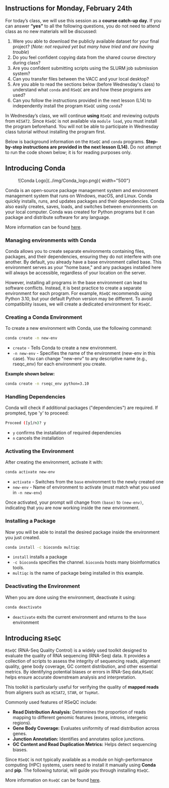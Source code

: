 ## Instructions for Monday, February 24th 

For today’s class, we will use this session as a **course catch-up day.** If you can answer **“yes”** to all the following questions, you do not need to attend class as no new materials will be discussed:

1. Were you able to download the publicly available dataset for your final project? (*Note: not required yet but many have tried and are having trouble*)
2. Do you feel confident copying data from the shared course directory during class?
3. Are you confident submitting scripts using the SLURM job submission system?
4. Can you transfer files between the VACC and your local desktop?
5. Are you able to read the sections below (before Wednesday's class) to understand what `conda` and `RSeQC` are and how these programs are used? 
6. Can you follow the instructions provided in the next lesson (L14) to independently install the program `RSeQC` using `conda`? 

In Wednesday’s class, we will continue **using** `RSeQC` and reviewing outputs from `HISAT2`. Since `RSeQC` is not available via `module load`, you must install the program beforehand. You will not be able to participate in Wednesday class tutorial without installing the program first. 

Below is background information on the `RSeQC` and `conda` programs. **Step-by-step instructions are provided in the next lesson (L14).** Do not attempt to run the code shown below; it is for reading purposes only.

## Introducing Conda 

<figure markdown="span">
  ![Conda Logo](../img/Conda_logo.png){ width="500"}
</figure>

Conda is an open-source package management system and environment management system that runs on Windows, macOS, and Linux. Conda quickly installs, runs, and updates packages and their dependencies. Conda also easily creates, saves, loads, and switches between environments on your local computer. Conda was created for Python programs but it can package and distribute software for any language.

More information can be found [here](https://docs.anaconda.com/free/miniconda/index.html). 

### Managing environments with Conda 

Conda allows you to create separate environments containing files, packages, and their dependencies, ensuring they do not interfere with one another. By default, you already have a base environment called base. This environment serves as your "home base," and any packages installed here will always be accessible, regardless of your location on the server.

However, installing all programs in the base environment can lead to software conflicts. Instead, it is best practice to create a separate environment for each program. For example, `RSeQC` recommends using Python 3.10, but your default Python version may be different. To avoid compatibility issues, we will create a dedicated environment for `RSeQC`.

### Creating a Conda Environment 

To create a new environment with Conda, use the following command:

```bash
conda create -n new-env
```

+ `create` - Tells Conda to create a new environment.
+ `-n new-env` - Specifies the name of the environment (new-env in this case). You can change "new-env" to any descriptive name (e.g., rseqc_env) for each environment you create. 

**Example shown below:**

```bash
conda create -n rseqc_env python=3.10
```

### Handling Dependencies 

Conda will check if additional packages ("dependencies") are required. If prompted, type 'y' to proceed:

```bash
Proceed ([y]/n)? y 
```

+ `y` confirms the installation of required dependencies
+ `n` cancels the installation

### Activating the Environment 


After creating the environment, activate it with: 

```bash
conda activate new-env
```

+ `activate` - Switches from the `base` environment to the newly created one
+ `new-env` - Name of environment to activate (must match what you used in `-n new-env`)

Once activated, your prompt will change from `(base)` to `(new-env)`, indicating that you are now working inside the new environment. 

### Installing a Package 

Now you will be able to install the desired package inside the environment you just created. 

```bash
conda install -c bioconda multiqc
```

+ `install` installs a package 
+ `-c bioconda` specifies the channel. `bioconda` hosts many bioinformatics tools. 
+ `multiqc` is the name of package being installed in this example. 

### Deactivating the Environment 

When you are done using the environment, deactivate it using:

```bash
conda deactivate 
```

+ `deactivate` exits the current environment and returns to the `base` environment 


## Introducing `RSeQC` 

`RSeQC` (RNA-Seq Quality Control) is a widely used toolkit designed to evaluate the quality of RNA sequencing (RNA-Seq) data. It provides a collection of scripts to assess the integrity of sequencing reads, alignment quality, gene body coverage, GC content distribution, and other essential metrics. By identifying potential biases or errors in RNA-Seq data,`RSeQC` helps ensure accurate downstream analysis and interpretation.  

This toolkit is particularly useful for verifying the quality of **mapped reads** from aligners such as `HISAT2`, `STAR`, or `TopHat`. 

Commonly used features of RSeQC include:  

- **Read Distribution Analysis:** Determines the proportion of reads mapping to different genomic features (exons, introns, intergenic regions).  
- **Gene Body Coverage:** Evaluates uniformity of read distribution across genes.  
- **Junction Annotation:** Identifies and annotates splice junctions.  
- **GC Content and Read Duplication Metrics:** Helps detect sequencing biases.  

Since `RSeQC` is not typically available as a module on high-performance computing (HPC) systems, users need to install it manually using **Conda** and **pip**. The following tutorial, will guide you through installing `RSeQC`.

More information on `RseQC` can be found [here](https://rseqc.sourceforge.net/#). 




